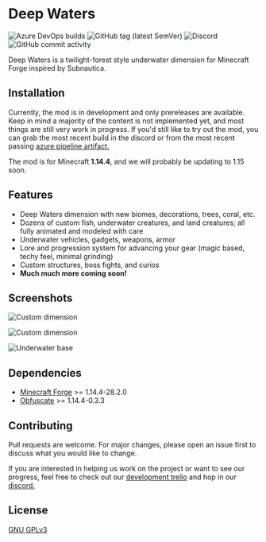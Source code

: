 # Deep Waters
![Azure DevOps builds](https://img.shields.io/azure-devops/build/tincrayon/46715ca0-e96d-4a90-bb5b-0f73def71a8b/1?color=0078D4&label=Azure%20Pipelines&logo=azure%20pipelines&style=for-the-badge)                ![GitHub tag (latest SemVer)](https://img.shields.io/github/v/tag/bernie-g/deepwaters?label=version&logo=github&color=DFB317&style=for-the-badge) 
![Discord](https://img.shields.io/discord/695117761956937779?style=for-the-badge&color=7289DA&logo=discord&label=Discord)
![GitHub commit activity](https://img.shields.io/github/commit-activity/m/bernie-g/deepwaters?color=green&label=Commits&logo=git&style=for-the-badge)


Deep Waters is a twilight-forest style underwater dimension for Minecraft Forge inspired by Subnautica. 


## Installation

Currently, the mod is in development and only prereleases are available. Keep in mind a majority of the content is not implemented yet, and most things are still very work in progress. If you'd still like to try out the mod, you can grab the most recent build in the discord or from the most recent passing [azure pipeline artifact.](https://tincrayon.visualstudio.com/DeepWaters/_build?definitionId=1&_a=summary)

The mod is for Minecraft **1.14.4**, and we will probably be updating to 1.15 soon.

## Features

* Deep Waters dimension with new biomes, decorations, trees, coral, etc.
* Dozens of custom fish, underwater creatures, and land creatures; all fully animated and modeled with care
* Underwater vehicles, gadgets, weapons, armor
* Lore and progression system for advancing your gear (magic based, techy feel, minimal grinding)
* Custom structures, boss fights, and curios
* **Much much more coming soon!**

## Screenshots
![Custom dimension](https://cdn.discordapp.com/attachments/695271473794777198/696414785553694810/unknown.png)

![Custom dimension](https://cdn.discordapp.com/attachments/695117761956937782/699795370959437844/2020-04-13_22.48.08.png?width=1204&height=677)

![Underwater base](https://media.discordapp.net/attachments/695117761956937782/699803276249661470/2020-04-14_22.08.08.png?width=1204&height=677)
## Dependencies

* [Minecraft Forge](https://files.minecraftforge.net/maven/net/minecraftforge/forge/index_1.14.4.html) >= 1.14.4-28.2.0
* [Obfuscate](https://www.curseforge.com/minecraft/mc-mods/obfuscate) >= 1.14.4-0.3.3

## Contributing
Pull requests are welcome. For major changes, please open an issue first to discuss what you would like to change.

If you are interested in helping us work on the project or want to see our progress, feel free to check out our [development trello](https://trello.com/b/SkjlqWhx/deep-waters-dev-todo-list) and hop in our [discord.](https://discord.gg/YVdekhS)

## License
[GNU GPLv3](https://choosealicense.com/licenses/gpl-3.0/)
